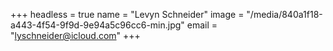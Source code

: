 +++
headless = true
name = "Levyn Schneider"
image = "/media/840a1f18-a443-4f54-9f9d-9e94a5c96cc6-min.jpg"
email = "lyschneider@icloud.com"
+++

